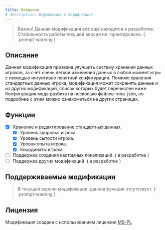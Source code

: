 ```yaml
---
title: Введение
# description: Информация о модификации
---
```


> Важно! Данная модификация всё ещё находится в разработке.
> Стабильность работы текущей версии не гарантирована.
{: .prompt-warning }

## Описание

Данная модификация призвана улучшить систему хранения данных игроков, за счёт очень лёгкой изменения данных в любой момент игры с помощью интуитивно понятной конфигурации. 
Помимо хранения стандартных данных игрока, модификация может сохранять данные и из других модификаций, список которых будет перечислен ниже.
Конфигурация мода разбита на несколько файлов типа .json, но подробнее с этим можно ознакомиться на других страницах.

## Функции

- [x] Хранение и редактирование стандартных данных.
  - [x] Уровень здоровья игрока.
  - [x] Уровень сытости игрока.
  - [x] Уровня опыта игрока.
  - [x] Координаты игрока
- [ ] Поддержка создания кастомных локализаций. ( в разработке )
- [ ] Поддержка других модификаций. ( в разработке )

## Поддерживаемые модификации

> В текущей версии модификации, данная функция отсутствует.
{: .prompt-warning }

## Лицензия

Модификация создана с использованием лицензии [MS-PL](https://opensource.org/license/ms-pl-html)

